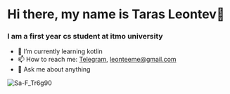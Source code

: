 # Hi there, my name is Taras Leontev👋
### I am a first year cs student at itmo university

- 🌱 I’m currently learning kotlin
- 📫 How to reach me: [Telegram](https://t.me/waylo1), leonteeme@gmail.com
- 💬 Ask me about anything

![Sa-F_Tr6g90](https://user-images.githubusercontent.com/84567804/162518941-2e9196e5-a529-481f-9bbc-57ad880d27db.jpg)


